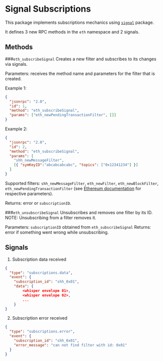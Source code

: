 # Signal Subscriptions

This package implements subscriptions mechanics using [`signal`](../../signal) package.

It defines 3 new RPC methods in the `eth` namespace and 2 signals.

## Methods

###`eth_subscribeSignal`
Creates a new filter and subscribes to its changes via signals.

Parameters: receives the method name and parameters for the filter that is created.

Example 1:
```json
{
  "jsonrpc": "2.0", 
  "id": 1,
  "method": "eth_subscribeSignal", 
  "params": ["eth_newPendingTransactionFilter", []]
}
```

Example 2:
```json
{
  "jsonrpc": "2.0", 
  "id": 2,
  "method": "eth_subscribeSignal", 
  "params": [
    "shh_newMessageFilter",
    [{ "symKeyID":"abcabcabcabc", "topics": ["0x12341234"] }]
  ]
}
```

Supported filters: `shh_newMessageFilter`, `eth_newFilter`, `eth_newBlockFilter`, `eth_newPendingTransactionFilter`
(see [Ethereum documentation](https://github.com/ethereum/wiki/wiki/JSON-RPC) for respective parameters).

Returns: error or `subscriptionID`.


###`eth_unsubscribeSignal`
Unsubscribes and removes one filter by its ID.
NOTE: Unsubscribing from a filter removes it.

Parameters: `subscriptionID` obtained from `eth_subscribeSignal`
Returns: error if something went wrong while unsubscribing.


## Signals

1. Subscription data received

```json
{
  "type": "subscriptions.data",
  "event": {
    "subscription_id": "shh_0x01",
    "data": {
        <whisper envelope 01>,
        <whisper envelope 02>,
        ...
    }
}
```

2. Subscription error received

```json
{
  "type": "subscriptions.error",
  "event": {
    "subscription_id": "shh_0x01",
    "error_message": "can not find filter with id: 0x01"
  }
}
```


